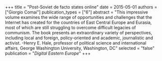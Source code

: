 +++
title = "Post-Soviet de facto states online"
date = 2015-05-01
authors = ["Giorgio Comai"]
publication_types = ["6"]
abstract = "This impressive volume examines the wide range of opportunities and challenges that the Internet has created for the countries of East Central Europe and Eurasia, most of which are still struggling to overcome difficult legacies of communism. The book presents an extraordinary variety of perspectives, including local and foreign, policy-oriented and academic, journalistic and activist. -Henry E. Hale, professor of political science and international affairs, George Washington University, Washington, DC"
selected = "false"
publication = "*Digital Eastern Europe*"
+++

